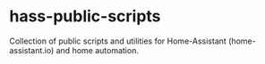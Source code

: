 # hass-public-scripts
Collection of public scripts and utilities for Home-Assistant (home-assistant.io) and home automation.

